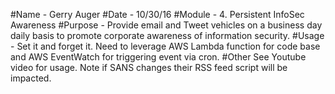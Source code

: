 #Name - 
Gerry Auger
#Date - 
10/30/16
#Module - 4. 
Persistent InfoSec Awareness
#Purpose - 
Provide email and Tweet vehicles on a business day daily basis to promote corporate awareness of information security.
#Usage - Set it and forget it. Need to leverage AWS Lambda function for code base and AWS EventWatch for triggering event via cron.
#Other 
See Youtube video for usage.
Note if SANS changes their RSS feed script will be impacted.
